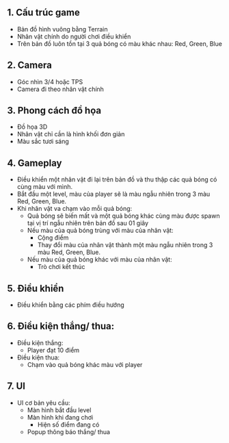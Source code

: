 ## 1. Cấu trúc game
- Bản đồ hình vuông bằng Terrain
- Nhân vật chính do người chơi điều khiển
- Trên bản đồ luôn tồn tại 3 quả bóng có màu khác nhau: Red, Green, Blue
## 2. Camera
- Góc nhìn 3/4 hoặc TPS
- Camera đi theo nhân vật chính
## 3. Phong cách đồ họa
- Đồ họa 3D
- Nhân vật chỉ cần là hình khối đơn giản
- Màu sắc tươi sáng
## 4. Gameplay
- Điều khiển một nhân vật đi lại trên bản đồ và thu thập các quả bóng có cùng màu với mình.
- Bắt đầu một level, màu của player sẽ là màu ngẫu nhiên trong 3 màu Red, Green, Blue.
- Khi nhân vật va chạm vào mỗi quả bóng:
    - Quả bóng sẽ biến mất và một quả bóng khác cùng màu được spawn tại vị trí ngẫu nhiên trên bản đồ sau 01 giây
    - Nếu màu của quả bóng trùng với màu của nhân vật:
        - Cộng điểm
        - Thay đổi màu của nhân vật thành một màu ngẫu nhiên trong 3 màu Red, Green, Blue.
    - Nếu màu của quả bóng khác với màu của nhân vật:
        - Trò chơi kết thúc
## 5. Điều khiển
- Điều khiển bằng các phím điều hướng
## 6. Điều kiện thắng/ thua:
- Điều kiện thắng:
    - Player đạt 10 điểm
- Điều kiện thua:
    - Chạm vào quả bóng khác màu với player
## 7. UI
- UI cơ bản yêu cầu:
    - Màn hình bắt đầu level
    - Màn hình khi đang chơi
        - Hiện số điểm đang có
    - Popup thông báo thắng/ thua
